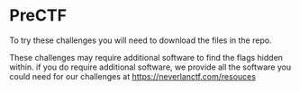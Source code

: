 # PreCTF
To try these challenges you will need to download the files in the repo. 

These challenges may require additional software to find the flags hidden within. 
if you do require additional software, we provide all the software you could need for our challenges at https://neverlanctf.com/resouces
